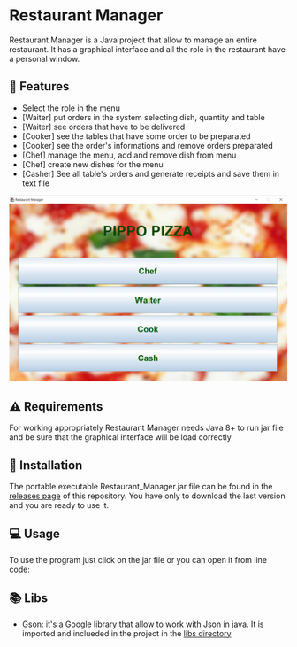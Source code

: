 # Restaurant Manager

Restaurant Manager is a Java project that allow to manage an entire restaurant. It has a graphical interface and all the role in the restaurant have a personal window.

## 🚀 Features

* Select the role in the menu
* [Waiter] put orders in the system selecting dish, quantity and table
* [Waiter] see orders that have to be delivered
* [Cooker] see the tables that have some order to be preparated
* [Cooker] see the order's informations and remove orders preparated
* [Chef] manage the menu, add and remove dish from menu
* [Chef] create new dishes for the menu
* [Casher] See all table's orders and generate receipts and save them in text file


<img src="/.github/screenshot.png">

## ⚠️ Requirements
For working appropriately Restaurant Manager needs Java 8+ to run jar file and be sure that the graphical interface will be load correctly

## 👷 Installation
The portable executable Restaurant_Manager.jar file can be found in the [releases page](https://github.com/LavoroPulito/restaurant_manager/releases) of this repository. You have only to download the last version and you are ready to use it.

## 💻 Usage

To use the program just click on the jar file or you can open it from line code:

## 📚 Libs

* Gson: it's a Google library that allow to work with Json in java. It is imported and inclueded in the project in the [libs directory](https://github.com/LavoroPulito/restaurant_manager/tree/main/libs)

